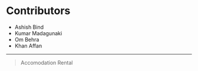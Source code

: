# Contributors

- Ashish Bind
- Kumar Madagunaki
- Om Behra
- Khan Affan

---

> Accomodation Rental
